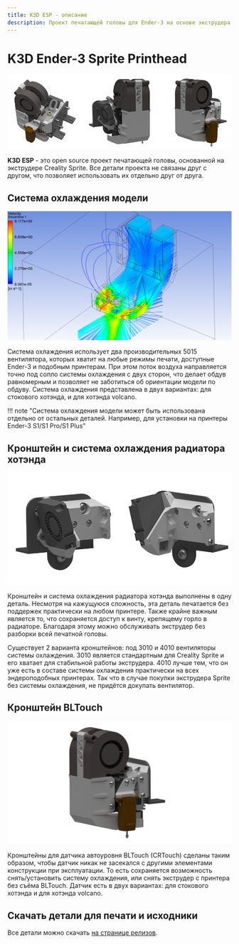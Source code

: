 ```yaml
---
title: K3D ESP - описание
description: Проект печатающей головы для Ender-3 на основе экструдера Sprite
---
```


# K3D Ender-3 Sprite Printhead

![K3D ESP image](./pics/esp_index_1.png)

**K3D ESP** - это open source проект печатающей головы, основанной на экструдере Creality Sprite. Все детали проекта не связаны друг с другом, что позволяет использовать их отдельно друг от друга.

## Система охлаждения модели

![Cooling system image](./pics/esp_index_2.png)

Система охлаждения использует два производительных 5015 вентилятора, которых хватит на любые режимы печати, доступные Ender-3 и подобным принтерам. При этом поток воздуха направляется точно под сопло системы охлаждения с двух сторон, что делает обдув равномерным и позволяет не заботиться об ориентации модели по обдуву. Система охлаждения представлена в двух вариантах: для стокового хотэнда, и для хотэнда volcano.

!!! note "Система охлаждения модели может быть использована отдельно от остальных деталей. Например, для установки на принтеры Ender-3 S1/S1 Pro/S1 Plus"

## Кронштейн и система охлаждения радиатора хотэнда

![Mount image](./pics/esp_index_3.png)

Кронштейн и система охлаждения радиатора хотэнда выполнены в одну деталь. Несмотря на кажущуюся сложность, эта деталь печатается без поддержек практически на любом принтере. Также крайне важным является то, что сохраняется доступ к винту, крепящему горло в радиаторе. Благодаря этому можно обслуживать экструдер без разборки всей печатной головы.

Существует 2 варианта кронштейнов: под 3010 и 4010 вентиляторы системы охлаждения. 3010 является стандартным для Creality Sprite и его хватает для стабильной работы экструдера. 4010 лучше тем, что он уже есть в составе системы охлаждения практически на всех эндероподобных принтерах. Так что в случае покупки экструдера Sprite без системы охлаждения, не придётся докупать вентилятор.

## Кронштейн BLTouch

![BLTouch mount image](./pics/esp_index_4.png)

Кронштейны для датчика автоуровня BLTouch (CRTouch) сделаны таким образом, чтобы датчик никак не засекался с другими элементами конструкции при эксплуатации. То есть сохраняется возможность снять/установить систему охлаждения, или снять экструдер с принтера без съёма BLTouch. Датчик есть в двух вариантах: для стокового хотэнда и для хотэнда volcano.

## Скачать детали для печати и исходники

Все детали можно скачать [на странице релизов](./releases.md).
